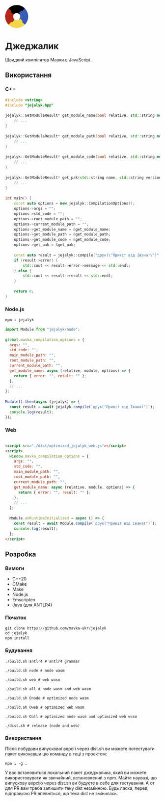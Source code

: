 <img src="./assets/logo.png" width="75" height="75" /> 

# Джеджалик

Швидкий компілятор Мавки в JavaScript.

## Використання

[//]: # (### Термінал)

[//]: # ()

[//]: # (```shell)

[//]: # (./build/джеджалик тест.м тест.js)

[//]: # (```)

### C++

```c++
#include <string>
#include "jejalyk.hpp"

jejalyk::GetModuleResult* get_module_name(bool relative, std::string module, jejalyk::CompilationOptions* options) {
    // ...
}

jejalyk::GetModuleResult* get_module_path(bool relative, std::string module, jejalyk::CompilationOptions* options) {
    // ...
}

jejalyk::GetModuleResult* get_module_code(bool relative, std::string module, jejalyk::CompilationOptions* options) {
    // ...
}

jejalyk::GetModuleResult* get_pak(std::string name, std::string version, std::string as, jejalyk::CompilationOptions* options) {
    // ...
}

int main() {
    const auto options = new jejalyk::CompilationOptions();
    options->args = "";
    options->std_code = "";
    options->root_module_path = "";
    options->current_module_path = "";
    options->get_module_name = &get_module_name;
    options->get_module_path = &get_module_path;
    options->get_module_code = &get_module_code;
    options->get_pak = &get_pak;

    const auto result = jejalyk::compile("друк(\"Привіт від Івана!\")", options);
    if (result->error) {
        std::cout << result->error->message << std::endl;
    } else {
        std::cout << result->result << std::endl;
    }

    return 0;
}
```

### Node.js

```html
npm i jejalyk
```

```javascript
import Module from "jejalyk/node";

global.mavka_compilation_options = {
  args: "",
  std_code: "",
  main_module_path: "",
  root_module_path: "",
  current_module_path: "",
  get_module_name: async (relative, module, options) => {
    return { error: "", result: "" };
  },
  // ...
};

Module().then(async (jejalyk) => {
  const result = await jejalyk.compile(`друк("Привіт від Івана!")`);
  console.log(result);
});
```

### Web

```html

<script src="./dist/optimized_jejalyk_web.js"></script>
<script>
  window.mavka_compilation_options = {
    args: "",
    std_code: "",
    main_module_path: "",
    root_module_path: "",
    current_module_path: "",
    get_module_name: async (relative, module, options) => {
      return { error: "", result: "" };
    },
    // ...
  };

  Module.onRuntimeInitialized = async () => {
    const result = await Module.compile(`друк("Привіт від Івана!")`);
    console.log(result);
  };
</script>
```

## Розробка

### Вимоги

- C++20
- CMake
- Make
- Node.js
- Emscripten
- Java (для ANTLR4)

### Початок

```
git clone https://github.com/mavka-ukr/jejalyk
cd jejalyk
npm install
```

### Будування

```shell
./build.sh antlr4 # antlr4 grammar
```

```shell
./build.sh node # node wasm
```

```shell
./build.sh web # web wasm
```

```shell
./build.sh all # node wasm and web wasm
```

```shell
./build.sh Onode # optimized node wasm
```

```shell
./build.sh Oweb # optimized web wasm
```

```shell
./build.sh Oall # optimized node wasm and optimized web wasm
```

```shell
./dist.sh # release (node and web)
```

### Використання

Після побудови випускової версії через dist.sh ви можете потестувати пакет виконавши цю команду в теці з проектом:

```shell
npm i -g .
```

У вас встановиться локальний пакет джеджалика, який ви можете використовувати як звичайний, встановлений з npm. Майте наувазі, що випускову версію через dist.sh ви будуєте в себе для тестування. А от для PR вам треба залишити теку dist незмінною. Будь ласка, перед відправкою PR впевніться, що тека dist не змінилась.
